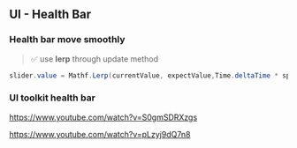 ## UI - Health Bar


### **Health bar move smoothly**
> ✅ use **lerp** through update method
```cs
slider.value = Mathf.Lerp(currentValue, expectValue,Time.deltaTime * speed)
  ```

### UI toolkit health bar
https://www.youtube.com/watch?v=S0gmSDRXzgs

https://www.youtube.com/watch?v=pLzyj9dQ7n8

